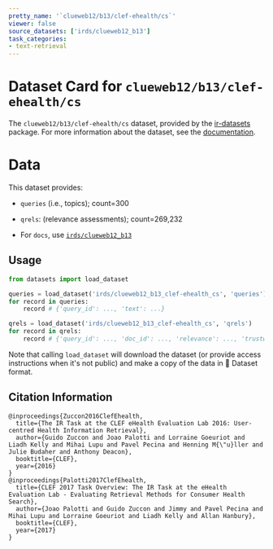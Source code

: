 ```yaml
---
pretty_name: '`clueweb12/b13/clef-ehealth/cs`'
viewer: false
source_datasets: ['irds/clueweb12_b13']
task_categories:
- text-retrieval
---
```


# Dataset Card for `clueweb12/b13/clef-ehealth/cs`

The `clueweb12/b13/clef-ehealth/cs` dataset, provided by the [ir-datasets](https://ir-datasets.com/) package.
For more information about the dataset, see the [documentation](https://ir-datasets.com/clueweb12#clueweb12/b13/clef-ehealth/cs).

# Data

This dataset provides:
 - `queries` (i.e., topics); count=300
 - `qrels`: (relevance assessments); count=269,232

 - For `docs`, use [`irds/clueweb12_b13`](https://huggingface.co/datasets/irds/clueweb12_b13)

## Usage

```python
from datasets import load_dataset

queries = load_dataset('irds/clueweb12_b13_clef-ehealth_cs', 'queries')
for record in queries:
    record # {'query_id': ..., 'text': ...}

qrels = load_dataset('irds/clueweb12_b13_clef-ehealth_cs', 'qrels')
for record in qrels:
    record # {'query_id': ..., 'doc_id': ..., 'relevance': ..., 'trustworthiness': ..., 'understandability': ..., 'iteration': ...}

```

Note that calling `load_dataset` will download the dataset (or provide access instructions when it's not public) and make a copy of the
data in 🤗 Dataset format.

## Citation Information

```
@inproceedings{Zuccon2016ClefEhealth,
  title={The IR Task at the CLEF eHealth Evaluation Lab 2016: User-centred Health Information Retrieval},
  author={Guido Zuccon and Joao Palotti and Lorraine Goeuriot and Liadh Kelly and Mihai Lupu and Pavel Pecina and Henning M{\"u}ller and Julie Budaher and Anthony Deacon},
  booktitle={CLEF},
  year={2016}
}
@inproceedings{Palotti2017ClefEhealth,
  title={CLEF 2017 Task Overview: The IR Task at the eHealth Evaluation Lab - Evaluating Retrieval Methods for Consumer Health Search},
  author={Joao Palotti and Guido Zuccon and Jimmy and Pavel Pecina and Mihai Lupu and Lorraine Goeuriot and Liadh Kelly and Allan Hanbury},
  booktitle={CLEF},
  year={2017}
}
```
